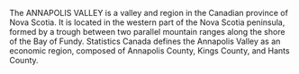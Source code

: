 The ANNAPOLIS VALLEY is a valley and region in the Canadian province of Nova Scotia. It is located in the western part of the Nova Scotia peninsula, formed by a trough between two parallel mountain ranges along the shore of the Bay of Fundy. Statistics Canada defines the Annapolis Valley as an economic region, composed of Annapolis County, Kings County, and Hants County.
